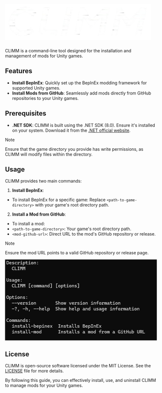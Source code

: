 # ![CLIMM Logo](https://raw.githubusercontent.com/SteveTheAnimator/CLIMM/master/Images/climmlogo.png)  

CLIMM is a command-line tool designed for the installation and management of mods for Unity games.  

## Features  

- **Install BepInEx**: Quickly set up the BepInEx modding framework for supported Unity games.  
- **Install Mods from GitHub**: Seamlessly add mods directly from GitHub repositories to your Unity games.  

## Prerequisites  

- **.NET SDK**: CLIMM is built using the .NET SDK (8.0). Ensure it's installed on your system. Download it from the [.NET official website](https://dotnet.microsoft.com/download).  

> [!NOTE]
> Ensure that the game directory you provide has write permissions, as CLIMM will modify files within the directory.  

## Usage  

CLIMM provides two main commands:  

1. **Install BepInEx**:  
  - To install BepInEx for a specific game:
Replace `<path-to-game-directory>` with your game's root directory path.  

2. **Install a Mod from GitHub**:  
- To install a mod:
- `<path-to-game-directory>`: Your game's root directory path.  
- `<mod-github-url>`: Direct URL to the mod's GitHub repository or release.  

> [!NOTE]
> Ensure the mod URL points to a valid GitHub repository or release page.  

![CLIMM Demo](https://raw.githubusercontent.com/SteveTheAnimator/CLIMM/master/Images/climmdemo.png)

## License  

CLIMM is open-source software licensed under the MIT License. See the [LICENSE](LICENSE) file for more details.  

By following this guide, you can effectively install, use, and uninstall CLIMM to manage mods for your Unity games.